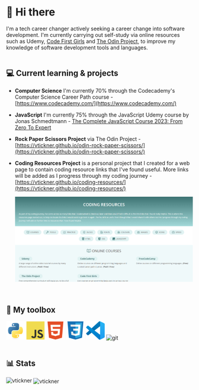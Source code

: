 # 👋 Hi there
I'm a tech career changer actively seeking a career change into software development. I'm currently carrying out self-study via online resources such as Udemy, [Code First Girls](https://codefirstgirls.com/) and [The Odin Project](https://www.theodinproject.com/), to improve my knowledge of software development tools and languages.
<br />
<br />
## 💻 Current learning & projects
- **Computer Science** I'm currently 70% through the Codecademy's Computer Science Career Path course - [https://www.codecademy.com/](https://www.codecademy.com/)

- **JavaScript** I'm currently 75% through the JavaScript Udemy course by Jonas Schmedtmann - [The Complete JavaScript Course 2023: From Zero To Expert](https://www.udemy.com/course/the-complete-javascript-course/)

- **Rock Paper Scissors Project** via The Odin Project - [https://vtickner.github.io/odin-rock-paper-scissors/](https://vtickner.github.io/odin-rock-paper-scissors/)

- **Coding Resources Project** is a personal project that I created for a web page to contain coding resource links that I've found useful. More links will be added as I progress through my coding journey - [https://vtickner.github.io/coding-resources/](https://vtickner.github.io/coding-resources/)

  <img src="https://raw.githubusercontent.com/VTickner/coding-resources/main/img/desktop-screenshot.jpg" alt="coding resources project" width="500"/>
<br />

## 🧰 My toolbox

<img src="https://raw.githubusercontent.com/devicons/devicon/master/icons/python/python-original.svg" alt="python" width="50" height="50"/> <img src="https://raw.githubusercontent.com/devicons/devicon/1119b9f84c0290e0f0b38982099a2bd027a48bf1/icons/javascript/javascript-original.svg" alt="javascript" width="50" height="50"/> <img src="https://raw.githubusercontent.com/devicons/devicon/1119b9f84c0290e0f0b38982099a2bd027a48bf1/icons/html5/html5-plain.svg" alt="html5" width="50" height="50"/> <img src="https://raw.githubusercontent.com/devicons/devicon/1119b9f84c0290e0f0b38982099a2bd027a48bf1/icons/css3/css3-original.svg" alt="css3" width="50" height="50"/> <img src="https://raw.githubusercontent.com/devicons/devicon/1119b9f84c0290e0f0b38982099a2bd027a48bf1/icons/vscode/vscode-original.svg" alt="vs code" width="50" height="50"/> <img src="https://www.vectorlogo.zone/logos/git-scm/git-scm-icon.svg" alt="git" width="50" height="50"/>
<br />
<br />
## 📊 Stats
<p></p><img align="left" src="https://github-readme-stats.vercel.app/api?username=vtickner&hide=issues,contribs&show_icons=true&locale=en" alt="vtickner" /></p>
<p>&nbsp;<img align="center" src="https://github-readme-stats.vercel.app/api/top-langs?username=vtickner&show_icons=true&locale=en&layout=compact" alt="vtickner" /></p>
